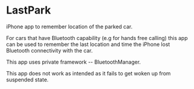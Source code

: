 LastPark
========

iPhone app to remember location of the parked car.

For cars that have Bluetooth capability (e.g for hands free calling)
this app can be used to remember the last location and time the iPhone
lost Bluetooth connectivity with the car.

This app uses private framework -- BluetoothManager.

This app does not work as intended as it fails to get woken up from suspended state.
